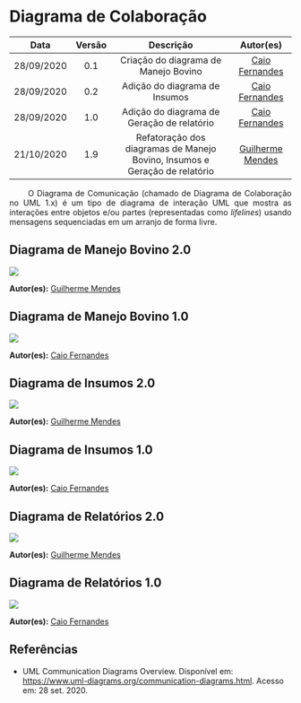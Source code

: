 # Diagrama de Colaboração

|    Data    | Versão |                Descrição                |                     Autor(es)                     |
| :--------: | :----: | :-------------------------------------: | :-------------------------------------------: |
| 28/09/2020 |  0.1   | Criação do diagrama de Manejo Bovino | [Caio Fernandes](https://github.com/caiovfernandes)
| 28/09/2020 |  0.2   | Adição do diagrama de Insumos | [Caio Fernandes](https://github.com/caiovfernandes)
| 28/09/2020 |  1.0   | Adição do diagrama de Geração de relatório | [Caio Fernandes](https://github.com/caiovfernandes)
| 21/10/2020 |  1.9   | Refatoração dos diagramas de Manejo Bovino, Insumos e Geração de relatório|[Guilherme Mendes](https://github.com/guilherme-mendes) |

<p align="justify"> &emsp;&emsp; O Diagrama de Comunicação (chamado de Diagrama de Colaboração no UML 1.x) é um tipo de diagrama de interação UML que mostra as interações entre objetos e/ou partes (representadas como <i>lifelines</i>) usando mensagens sequenciadas em um arranjo de forma livre.</p>


## Diagrama de Manejo Bovino 2.0
<img src="https://user-images.githubusercontent.com/37874689/96789232-2b428280-13cb-11eb-8bfe-b0e2426cb852.png">

**Autor(es):** [Guilherme Mendes](https://github.com/guilherme-mendes)

## Diagrama de Manejo Bovino 1.0
<img src="docs/Assets/Img/Modeling/
ColaborationDiagram/BovineManagement.png">

**Autor(es):** [Caio Fernandes](https://github.com/caiovfernandes)

## Diagrama de Insumos 2.0
<img src="https://user-images.githubusercontent.com/37874689/96791057-27642f80-13ce-11eb-8d5c-5012d44c10ac.png">

**Autor(es):** [Guilherme Mendes](https://github.com/guilherme-mendes)

## Diagrama de Insumos 1.0
<img src="docs/Assets/Img/Modeling/
ColaborationDiagram/Insumos.png">

**Autor(es):** [Caio Fernandes](https://github.com/caiovfernandes)

## Diagrama de Relatórios 2.0
<img src="https://user-images.githubusercontent.com/37874689/96788843-7c05ab80-13ca-11eb-99a0-449019340f27.png">

**Autor(es):** [Guilherme Mendes](https://github.com/guilherme-mendes)

## Diagrama de Relatórios 1.0
<img src="docs/Assets/Img/Modeling/
ColaborationDiagram/GenerateReport.png">

**Autor(es):** [Caio Fernandes](https://github.com/caiovfernandes)


## Referências

* UML Communication Diagrams Overview. Disponível em: <https://www.uml-diagrams.org/communication-diagrams.html>. Acesso em: 28 set. 2020.